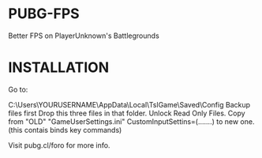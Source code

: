 # PUBG-FPS
Better FPS on PlayerUnknown's Battlegrounds

# INSTALLATION
Go to:

C:\Users\YOURUSERNAME\AppData\Local\TslGame\Saved\Config
Backup files first 
Drop this three files in that folder.
Unlock Read Only Files.
Copy from "OLD" "GameUserSettings.ini" CustomInputSettins=(.......) to new one. (this contais binds key commands)

Visit pubg.cl/foro for more info.
